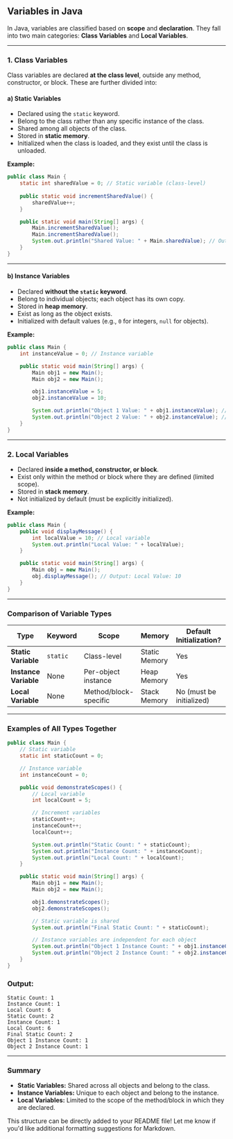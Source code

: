 ## **Variables in Java**

In Java, variables are classified based on **scope** and **declaration**. They fall into two main categories: **Class Variables** and **Local Variables**.

---

### **1. Class Variables**
Class variables are declared **at the class level**, outside any method, constructor, or block. These are further divided into:

#### **a) Static Variables**
- Declared using the `static` keyword.
- Belong to the class rather than any specific instance of the class.
- Shared among all objects of the class.
- Stored in **static memory**.
- Initialized when the class is loaded, and they exist until the class is unloaded.

**Example:**
```java
public class Main {
    static int sharedValue = 0; // Static variable (class-level)
    
    public static void incrementSharedValue() {
        sharedValue++;
    }

    public static void main(String[] args) {
        Main.incrementSharedValue();
        Main.incrementSharedValue();
        System.out.println("Shared Value: " + Main.sharedValue); // Output: 2
    }
}
```

---

#### **b) Instance Variables**
- Declared **without the `static` keyword**.
- Belong to individual objects; each object has its own copy.
- Stored in **heap memory**.
- Exist as long as the object exists.
- Initialized with default values (e.g., `0` for integers, `null` for objects).

**Example:**
```java
public class Main {
    int instanceValue = 0; // Instance variable

    public static void main(String[] args) {
        Main obj1 = new Main();
        Main obj2 = new Main();

        obj1.instanceValue = 5;
        obj2.instanceValue = 10;

        System.out.println("Object 1 Value: " + obj1.instanceValue); // Output: 5
        System.out.println("Object 2 Value: " + obj2.instanceValue); // Output: 10
    }
}
```

---

### **2. Local Variables**
- Declared **inside a method, constructor, or block**.
- Exist only within the method or block where they are defined (limited scope).
- Stored in **stack memory**.
- Not initialized by default (must be explicitly initialized).

**Example:**
```java
public class Main {
    public void displayMessage() {
        int localValue = 10; // Local variable
        System.out.println("Local Value: " + localValue);
    }

    public static void main(String[] args) {
        Main obj = new Main();
        obj.displayMessage(); // Output: Local Value: 10
    }
}
```

---

### **Comparison of Variable Types**

| **Type**           | **Keyword** | **Scope**              | **Memory**        | **Default Initialization?** | **Shared?**   |
|---------------------|-------------|------------------------|-------------------|-----------------------------|---------------|
| **Static Variable** | `static`    | Class-level            | Static Memory     | Yes                         | Yes           |
| **Instance Variable**| None        | Per-object instance    | Heap Memory       | Yes                         | No            |
| **Local Variable**   | None        | Method/block-specific  | Stack Memory      | No (must be initialized)    | No            |

---

### **Examples of All Types Together**

```java
public class Main {
    // Static variable
    static int staticCount = 0;

    // Instance variable
    int instanceCount = 0;

    public void demonstrateScopes() {
        // Local variable
        int localCount = 5;

        // Increment variables
        staticCount++;
        instanceCount++;
        localCount++;

        System.out.println("Static Count: " + staticCount);
        System.out.println("Instance Count: " + instanceCount);
        System.out.println("Local Count: " + localCount);
    }

    public static void main(String[] args) {
        Main obj1 = new Main();
        Main obj2 = new Main();

        obj1.demonstrateScopes();
        obj2.demonstrateScopes();

        // Static variable is shared
        System.out.println("Final Static Count: " + staticCount);

        // Instance variables are independent for each object
        System.out.println("Object 1 Instance Count: " + obj1.instanceCount);
        System.out.println("Object 2 Instance Count: " + obj2.instanceCount);
    }
}
```

### **Output:**
```
Static Count: 1
Instance Count: 1
Local Count: 6
Static Count: 2
Instance Count: 1
Local Count: 6
Final Static Count: 2
Object 1 Instance Count: 1
Object 2 Instance Count: 1
```

---

### **Summary**
- **Static Variables:** Shared across all objects and belong to the class.
- **Instance Variables:** Unique to each object and belong to the instance.
- **Local Variables:** Limited to the scope of the method/block in which they are declared.

This structure can be directly added to your README file! Let me know if you'd like additional formatting suggestions for Markdown.